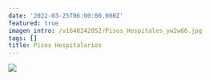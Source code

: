 ```yaml
---
date: '2022-03-25T06:00:00.000Z'
featured: true
imagen_intro: /v1648242052/Pisos_Hospitales_yw2w66.jpg
tags: []
title: Pisos Hospitalarios
---
```



![](https://res.cloudinary.com/novatec/v1648242052/Pisos_Hospitales_yw2w66.jpg)
